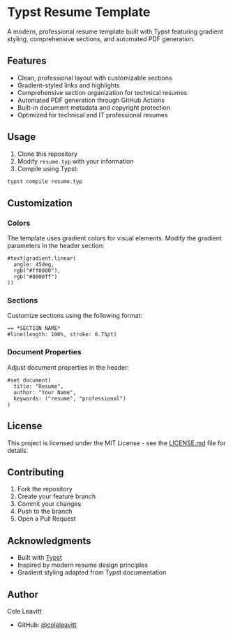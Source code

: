 # Typst Resume Template

A modern, professional resume template built with Typst featuring gradient styling, comprehensive sections, and automated PDF generation.

## Features

- Clean, professional layout with customizable sections
- Gradient-styled links and highlights
- Comprehensive section organization for technical resumes
- Automated PDF generation through GitHub Actions
- Built-in document metadata and copyright protection
- Optimized for technical and IT professional resumes

## Usage

1. Clone this repository
2. Modify `resume.typ` with your information
3. Compile using Typst:
```bash
typst compile resume.typ
```

## Customization

### Colors
The template uses gradient colors for visual elements. Modify the gradient parameters in the header section:
```typst
#text(gradient.linear(
  angle: 45deg,
  rgb("#ff0000"),
  rgb("#8000ff")
))
```

### Sections
Customize sections using the following format:
```typst
== *SECTION NAME*
#line(length: 100%, stroke: 0.75pt)
```

### Document Properties
Adjust document properties in the header:
```typst
#set document(
  title: "Resume",
  author: "Your Name",
  keywords: ("resume", "professional")
)
```

## License

This project is licensed under the MIT License - see the [LICENSE.md](LICENSE.md) file for details.

## Contributing

1. Fork the repository
2. Create your feature branch
3. Commit your changes
4. Push to the branch
5. Open a Pull Request

## Acknowledgments

- Built with [Typst](https://github.com/typst/typst)
- Inspired by modern resume design principles
- Gradient styling adapted from Typst documentation

## Author

Cole Leavitt
- GitHub: [@coleleavitt](https://github.com/coleleavitt)
